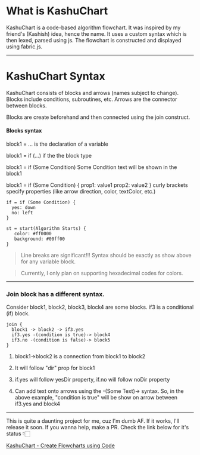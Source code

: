 # What is KashuChart

KashuChart is a code-based algorithm flowchart. It was inspired by my friend's (Kashish) idea, hence the name. It uses a custom syntax which is then lexed, parsed using js. The flowchart is constructed and displayed using fabric.js.
_______________________________________________

# KashuChart Syntax

KashuChart consists of blocks and arrows (names subject to change). Blocks include conditions, subroutines, etc. Arrows are the connector between blocks.

Blocks are create beforehand and then connected using the join construct.

#### Blocks syntax

block1 = ...
is the declaration of a variable

block1 = if (...)
if the the block type

block1 = if (Some Condition)
Some Condition text will be shown in the block1

block1 = if (Some Condition) {
  prop1: value1
  prop2: value2
}
curly brackets specify properties (like arrow direction, color, textColor, etc.)

```
if = if (Some Condition) {
  yes: down
  no: left
}

st = start(Algorithm Starts) {
   color: #ff0000
   background: #00ff00 
}
```

> Line breaks are significant!!! Syntax should be exactly as show above for any variable block.

> Currently, I only plan on supporting hexadecimal codes for colors.
_____________________________________________


### Join block has a different syntax.

Consider block1, block2, block3, block4 are some blocks. if3 is a conditional (if) block.

```
join {
  block1 -> block2 -> if3.yes
  if3.yes -(condition is true)-> block4
  if3.no -(condition is false)-> block5
}
```

1. block1->block2 is a connection from block1 to block2
2. It will follow "dir" prop for block1

3. if.yes will follow yesDir property, if.no will follow noDir property

4. Can add text onto arrows using the -(Some Text)-> syntax. So, in the above example, "condition is true" will be show on arrow between if3.yes and block4

______________________________________

This is quite a daunting project for me, cuz I'm dumb AF. If it works, I'll release it soon. If you wanna help, make a PR. Check the link below for it's status 👇🏻

[KashuChart - Create Flowcharts using Code](https://r.mtdv.me/kashuchart)